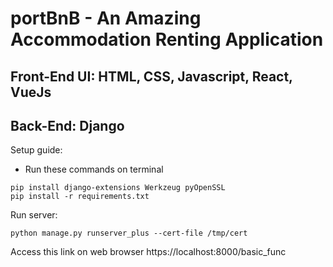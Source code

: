 # portBnB - An Amazing Accommodation Renting Application
## Front-End UI: HTML, CSS, Javascript, React, VueJs
## Back-End: Django

Setup guide:
* Run these commands on terminal
```
pip install django-extensions Werkzeug pyOpenSSL
pip install -r requirements.txt
```

Run server:  
```
python manage.py runserver_plus --cert-file /tmp/cert
```
Access this link on web browser https://localhost:8000/basic_func 
